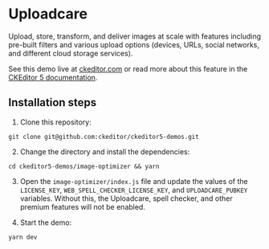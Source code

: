 # Uploadcare

Upload, store, transform, and deliver images at scale with features including pre-built filters and various upload options (devices, URLs, social networks, and different cloud storage services).

See this demo live at [ckeditor.com](https://ckeditor.com/ckeditor-5/demo/image-optimizer/) or read more about this feature in the [CKEditor 5 documentation](https://ckeditor.com/docs/ckeditor5/latest/features/file-management/uploadcare.html).

## Installation steps

1. Clone this repository:

```shell
git clone git@github.com:ckeditor/ckeditor5-demos.git
```

2. Change the directory and install the dependencies:

```shell
cd ckeditor5-demos/image-optimizer && yarn
```

3. Open the `image-optimizer/index.js` file and update the values of the `LICENSE_KEY`, `WEB_SPELL_CHECKER_LICENSE_KEY`, and `UPLOADCARE_PUBKEY` variables. Without this, the Uploadcare, spell checker, and other premium features will not be enabled.

4. Start the demo:


```shell
yarn dev
```

